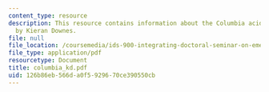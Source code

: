 ```yaml
---
content_type: resource
description: This resource contains information about the Columbia acident investigation
  by Kieran Downes.
file: null
file_location: /coursemedia/ids-900-integrating-doctoral-seminar-on-emerging-technologies-fall-2005/126b86eb566da0f5929670ce390550cb_columbia_kd.pdf
file_type: application/pdf
resourcetype: Document
title: columbia_kd.pdf
uid: 126b86eb-566d-a0f5-9296-70ce390550cb
---
```

